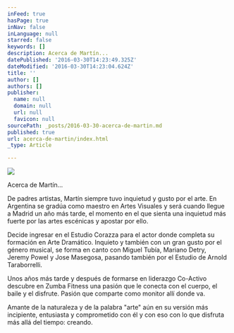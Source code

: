 ```yaml
---
inFeed: true
hasPage: true
inNav: false
inLanguage: null
starred: false
keywords: []
description: Acerca de Martín...
datePublished: '2016-03-30T14:23:49.325Z'
dateModified: '2016-03-30T14:23:04.624Z'
title: ''
author: []
authors: []
publisher:
  name: null
  domain: null
  url: null
  favicon: null
sourcePath: _posts/2016-03-30-acerca-de-martin.md
published: true
url: acerca-de-martin/index.html
_type: Article

---
```

![](https://the-grid-user-content.s3-us-west-2.amazonaws.com/7ca8a343-4bc0-4a25-a9c8-f4dd24d88f5e.jpg)

Acerca de Martín...

De padres artistas, Martín siempre tuvo inquietud y gusto por el arte. En Argentina se gradúa como maestro en Artes Visuales y será cuando llegue a Madrid un año más tarde, el momento en el que sienta una inquietud más fuerte por las artes escénicas y apostar por ello. 

Decide ingresar en el Estudio Corazza para el actor donde completa su formación en Arte Dramático. Inquieto y también con un gran gusto por el género musical, se forma en canto con Miguel Tubía, Mariano Detry, Jeremy Powel y Jose Masegosa, pasando también por el Estudio de Arnold Taraborrelli. 

Unos años más tarde y después de formarse en liderazgo Co-Activo descubre en Zumba Fitness una pasión que le conecta con el cuerpo, el baile y el disfrute. Pasión que comparte como monitor allí donde va.

Amante de la naturaleza y de la palabra "arte" aún en su versión más incipiente, entusiasta y comprometido con él y con eso con lo que disfruta más allá del tiempo: creando.